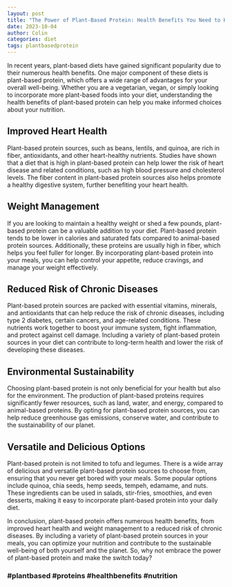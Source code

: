 ```yaml
---
layout: post
title: "The Power of Plant-Based Protein: Health Benefits You Need to Know"
date: 2023-10-04
author: Colin
categories: diet
tags: plantbasedprotein
---
```


In recent years, plant-based diets have gained significant popularity due to their numerous health benefits. One major component of these diets is plant-based protein, which offers a wide range of advantages for your overall well-being. Whether you are a vegetarian, vegan, or simply looking to incorporate more plant-based foods into your diet, understanding the health benefits of plant-based protein can help you make informed choices about your nutrition.

## Improved Heart Health

Plant-based protein sources, such as beans, lentils, and quinoa, are rich in fiber, antioxidants, and other heart-healthy nutrients. Studies have shown that a diet that is high in plant-based protein can help lower the risk of heart disease and related conditions, such as high blood pressure and cholesterol levels. The fiber content in plant-based protein sources also helps promote a healthy digestive system, further benefiting your heart health.

## Weight Management

If you are looking to maintain a healthy weight or shed a few pounds, plant-based protein can be a valuable addition to your diet. Plant-based protein tends to be lower in calories and saturated fats compared to animal-based protein sources. Additionally, these proteins are usually high in fiber, which helps you feel fuller for longer. By incorporating plant-based protein into your meals, you can help control your appetite, reduce cravings, and manage your weight effectively.

## Reduced Risk of Chronic Diseases

Plant-based protein sources are packed with essential vitamins, minerals, and antioxidants that can help reduce the risk of chronic diseases, including type 2 diabetes, certain cancers, and age-related conditions. These nutrients work together to boost your immune system, fight inflammation, and protect against cell damage. Including a variety of plant-based protein sources in your diet can contribute to long-term health and lower the risk of developing these diseases.

## Environmental Sustainability

Choosing plant-based protein is not only beneficial for your health but also for the environment. The production of plant-based proteins requires significantly fewer resources, such as land, water, and energy, compared to animal-based proteins. By opting for plant-based protein sources, you can help reduce greenhouse gas emissions, conserve water, and contribute to the sustainability of our planet. 

## Versatile and Delicious Options

Plant-based protein is not limited to tofu and legumes. There is a wide array of delicious and versatile plant-based protein sources to choose from, ensuring that you never get bored with your meals. Some popular options include quinoa, chia seeds, hemp seeds, tempeh, edamame, and nuts. These ingredients can be used in salads, stir-fries, smoothies, and even desserts, making it easy to incorporate plant-based protein into your daily diet.

In conclusion, plant-based protein offers numerous health benefits, from improved heart health and weight management to a reduced risk of chronic diseases. By including a variety of plant-based protein sources in your meals, you can optimize your nutrition and contribute to the sustainable well-being of both yourself and the planet. So, why not embrace the power of plant-based protein and make the switch today?

### #plantbased #proteins #healthbenefits #nutrition